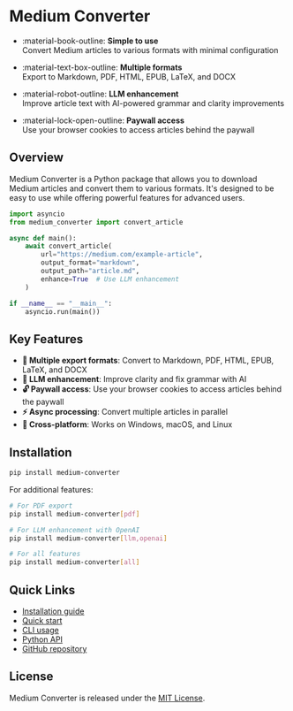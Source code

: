 # Medium Converter

<div class="grid cards" markdown>

- :material-book-outline: **Simple to use**  
  Convert Medium articles to various formats with minimal configuration

- :material-text-box-outline: **Multiple formats**  
  Export to Markdown, PDF, HTML, EPUB, LaTeX, and DOCX

- :material-robot-outline: **LLM enhancement**  
  Improve article text with AI-powered grammar and clarity improvements

- :material-lock-open-outline: **Paywall access**  
  Use your browser cookies to access articles behind the paywall 

</div>

## Overview

Medium Converter is a Python package that allows you to download Medium articles and convert them to various formats. It's designed to be easy to use while offering powerful features for advanced users.

```python
import asyncio
from medium_converter import convert_article

async def main():
    await convert_article(
        url="https://medium.com/example-article",
        output_format="markdown",
        output_path="article.md",
        enhance=True  # Use LLM enhancement
    )

if __name__ == "__main__":
    asyncio.run(main())
```

## Key Features

- **📑 Multiple export formats**: Convert to Markdown, PDF, HTML, EPUB, LaTeX, and DOCX
- **🤖 LLM enhancement**: Improve clarity and fix grammar with AI
- **🔓 Paywall access**: Use your browser cookies to access articles behind the paywall
- **⚡ Async processing**: Convert multiple articles in parallel
- **📱 Cross-platform**: Works on Windows, macOS, and Linux

## Installation

```bash
pip install medium-converter
```

For additional features:

```bash
# For PDF export
pip install medium-converter[pdf]

# For LLM enhancement with OpenAI
pip install medium-converter[llm,openai]

# For all features
pip install medium-converter[all]
```

## Quick Links

- [Installation guide](getting-started/installation.md)
- [Quick start](getting-started/quickstart.md)
- [CLI usage](user-guide/cli.md)
- [Python API](user-guide/python-api.md)
- [GitHub repository](https://github.com/MarcusElwin/medium-converter)

## License

Medium Converter is released under the [MIT License](https://github.com/MarcusElwin/medium-converter/blob/main/LICENSE).